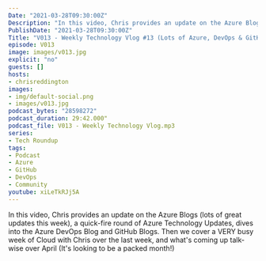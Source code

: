 ```yaml
---
Date: "2021-03-28T09:30:00Z"
Description: "In this video, Chris provides an update on the Azure Blogs (lots of great updates this week), a quick-fire round of Azure Technology Updates, dives into the Azure DevOps Blog and GitHub Blogs. Then we cover a VERY busy week of Cloud with Chris over the last week, and what's coming up talk-wise over April (It's looking to be a packed month!)"
PublishDate: "2021-03-28T09:30:00Z"
Title: "V013 - Weekly Technology Vlog #13 (Lots of Azure, DevOps & GitHub) Blogs, Quick-fire Azure Updates"
episode: V013
image: images/v013.jpg
explicit: "no"
guests: []
hosts:
- chrisreddington
images:
- img/default-social.png
- images/v013.jpg
podcast_bytes: "28598272"
podcast_duration: 29:42.000"
podcast_file: V013 - Weekly Technology Vlog.mp3
series:
- Tech Roundup
tags:
- Podcast
- Azure
- GitHub
- DevOps
- Community
youtube: xiLeTkRJj5A
---
```

In this video, Chris provides an update on the Azure Blogs (lots of great updates this week), a quick-fire round of Azure Technology Updates, dives into the Azure DevOps Blog and GitHub Blogs. Then we cover a VERY busy week of Cloud with Chris over the last week, and what's coming up talk-wise over April (It's looking to be a packed month!)